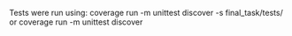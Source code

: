 Tests were run using: coverage run -m unittest discover -s final_task/tests/ or
                      coverage run -m unittest discover

